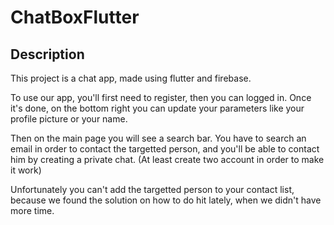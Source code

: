 # ChatBoxFlutter

## Description

This project is a chat app, made using flutter and firebase.

To use our app, you'll first need to register, then you can logged in. Once it's done, on the bottom right you can update your parameters like your profile picture or your name.

Then on the main page you will see a search bar. You have to search an email in order to contact the targetted person, and you'll be able to contact him by creating a private chat. (At least create two account in order to make it work)

Unfortunately you can't add the targetted person to your contact list, because we found the solution on how to do hit lately, when we didn't have more time.
